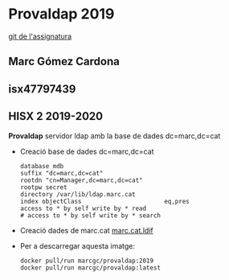 # Provaldap 2019

[git de l'assignatura](https://github.com/Slagtand/ldapserver19)

## Marc Gómez Cardona

## isx47797439

## HISX 2 2019-2020

**Provaldap** servidor ldap amb la base de dades dc=marc,dc=cat

* Creació base de dades dc=marc,dc=cat
  
  ```
  database mdb
  suffix "dc=marc,dc=cat"
  rootdn "cn=Manager,dc=marc,dc=cat"
  rootpw secret
  directory /var/lib/ldap.marc.cat
  index objectClass                       eq,pres
  access to * by self write by * read
  # access to * by self write by * search
  ```

* Creació dades de marc.cat [marc.cat.ldif](./marc.cat.ldif)

* Per a descarregar aquesta imatge:
  
  ```bash
  docker pull/run marcgc/provaldap:2019 
  docker pull/run marcgc/provaldap:latest
  ```


